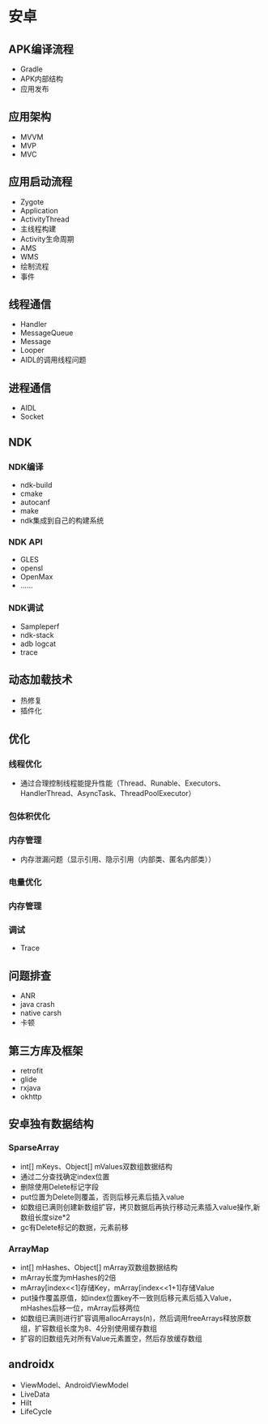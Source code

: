 # 安卓
## APK编译流程
* Gradle
* APK内部结构
* 应用发布

## 应用架构
* MVVM
* MVP
* MVC

## 应用启动流程
* Zygote
* Application
* ActivityThread
* 主线程构建
* Activity生命周期
* AMS
* WMS
* 绘制流程
* 事件

## 线程通信
* Handler
* MessageQueue
* Message
* Looper
* AIDL的调用线程问题

## 进程通信
* AIDL
* Socket

## NDK
### NDK编译
* ndk-build
* cmake
* autocanf
* make
* ndk集成到自己的构建系统
### NDK API
* GLES
* opensl
* OpenMax
* ……
### NDK调试
* Sampleperf
* ndk-stack
* adb logcat
* trace

## 动态加载技术
* 热修复
* 插件化

## 优化
### 线程优化
* 通过合理控制线程能提升性能（Thread、Runable、Executors、HandlerThread、AsyncTask、ThreadPoolExecutor）

### 包体积优化
### 内存管理
* 内存泄漏问题（显示引用、隐示引用（内部类、匿名内部类））
### 电量优化
### 内存管理
### 调试
* Trace

## 问题排查
* ANR
* java crash
* native carsh
* 卡顿

## 第三方库及框架
* retrofit
* glide
* rxjava
* okhttp

## 安卓独有数据结构

### SparseArray
* int[] mKeys、Object[] mValues双数组数据结构
* 通过二分查找确定index位置
* 删除使用Delete标记字段
* put位置为Delete则覆盖，否则后移元素后插入value
* 如数组已满则创建新数组扩容，拷贝数据后再执行移动元素插入value操作,新数组长度size*2
* gc有Delete标记的数据，元素前移
### ArrayMap
* int[] mHashes、Object[] mArray双数组数据结构
* mArray长度为mHashes的2倍
* mArray[index<<1]存储Key，mArray[index<<1+1]存储Value
* put操作覆盖原值，如index位置key不一致则后移元素后插入Value，mHashes后移一位，mArray后移两位
* 如数组已满则进行扩容调用allocArrays(n)，然后调用freeArrays释放原数组，扩容数组长度为8、4分别使用缓存数组
* 扩容的旧数组先对所有Value元素置空，然后存放缓存数组

## androidx
* ViewModel、AndroidViewModel
* LiveData
* Hilt
* LifeCycle

